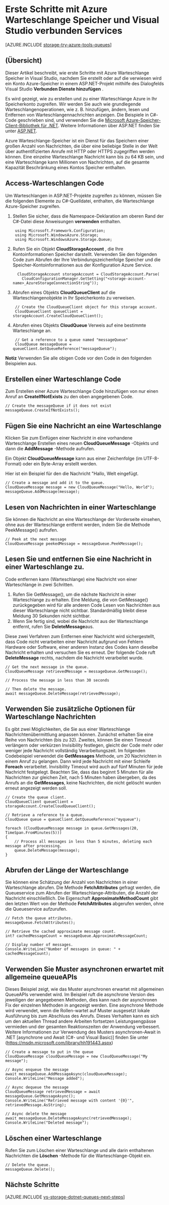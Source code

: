 <properties
    pageTitle="Erste Schritte mit Warteschlangenspeicher und Visual Studio verbunden Services (ASP.NET) | Microsoft Azure"
    description="Erste Schritte mit Azure Warteschlange-Speicher in einem ASP.NET-Projekt in Visual Studio nach dem Herstellen einer Verbindung mit einem Speicherkonto mithilfe von Visual Studio verbunden services"
    services="storage"
    documentationCenter=""
    authors="TomArcher"
    manager="douge"
    editor=""/>

<tags
    ms.service="storage"
    ms.workload="web"
    ms.tgt_pltfrm="vs-getting-started"
    ms.devlang="na"
    ms.topic="article"
    ms.date="08/15/2016"
    ms.author="tarcher"/>

# <a name="get-started-with-azure-queue-storage-and-visual-studio-connected-services"></a>Erste Schritte mit Azure Warteschlange Speicher und Visual Studio verbunden Services

[AZURE.INCLUDE [storage-try-azure-tools-queues](../../includes/storage-try-azure-tools-queues.md)]

## <a name="overview"></a>(Übersicht)

Dieser Artikel beschreibt, wie erste Schritte mit Azure Warteschlange Speicher in Visual Studio, nachdem Sie erstellt oder auf die verwiesen wird ein Konto Azure-Speicher in einem ASP.NET-Projekt mithilfe des Dialogfelds Visual Studio **Verbunden Dienste hinzufügen** .

Es wird gezeigt, wie zu erstellen und zu einer Warteschlange Azure in Ihr Speicherkonto zugreifen. Wir werden Sie auch wie grundlegende Warteschlangenoperationen, wie z. B. hinzufügen, ändern, lesen und Entfernen von Warteschlangennachrichten anzeigen. Die Beispiele in C#-Code geschrieben sind, und verwenden Sie die [Microsoft Azure-Speicher-Client-Bibliothek für .NET](https://msdn.microsoft.com/library/azure/dn261237.aspx). Weitere Informationen über ASP.NET finden Sie unter [ASP.NET](http://www.asp.net).

Azure Warteschlange-Speicher ist ein Dienst für das Speichern einer großen Anzahl von Nachrichten, die über eine beliebige Stelle in der Welt über authentifizierten Anrufe mit HTTP oder HTTPS zugegriffen werden können. Eine einzelne Warteschlange Nachricht kann bis zu 64 KB sein, und eine Warteschlange kann Millionen von Nachrichten, auf die gesamte Kapazität Beschränkung eines Kontos Speicher enthalten.

## <a name="access-queues-in-code"></a>Access-Warteschlangen Code

Um Warteschlangen in ASP.NET-Projekte zugreifen zu können, müssen Sie die folgenden Elemente zu C#-Quelldatei, enthalten, die Warteschlange Azure-Speicher zugreifen.

1. Stellen Sie sicher, dass die Namespace-Deklaration am oberen Rand der C#-Datei diese Anweisungen **verwenden** enthalten.

        using Microsoft.Framework.Configuration;
        using Microsoft.WindowsAzure.Storage;
        using Microsoft.WindowsAzure.Storage.Queue;

2. Rufen Sie ein Objekt **CloudStorageAccount** , die Ihre Kontoinformationen Speicher darstellt. Verwenden Sie den folgenden Code zum Abrufen der Ihre Verbindungszeichenfolge Speicher und die Speicher-Kontoinformationen aus der Konfiguration Azure Service.

         CloudStorageAccount storageAccount = CloudStorageAccount.Parse(
           CloudConfigurationManager.GetSetting("<storage-account-name>_AzureStorageConnectionString"));

3. Abrufen eines Objekts **CloudQueueClient** auf die Warteschlangenobjekte in Ihr Speicherkonto zu verweisen.  

        // Create the CloudQueueClient object for this storage account.
        CloudQueueClient queueClient = storageAccount.CreateCloudQueueClient();

4. Abrufen eines Objekts **CloudQueue** Verweis auf eine bestimmte Warteschlange an.

        // Get a reference to a queue named "messageQueue"
        CloudQueue messageQueue = queueClient.GetQueueReference("messageQueue");


**Notiz** Verwenden Sie alle obigen Code vor den Code in den folgenden Beispielen aus.

## <a name="create-a-queue-in-code"></a>Erstellen einer Warteschlange Code

Zum Erstellen einer Azure Warteschlange Code hinzufügen von nur einen Anruf an **CreateIfNotExists** zu den oben angegebenen Code.

    // Create the messageQueue if it does not exist
    messageQueue.CreateIfNotExists();

## <a name="add-a-message-to-a-queue"></a>Fügen Sie eine Nachricht an eine Warteschlange

Klicken Sie zum Einfügen einer Nachricht in eine vorhandene Warteschlange Erstellen eines neuen **CloudQueueMessage** -Objekts und dann die **AddMessage** -Methode aufrufen.

Ein Objekt **CloudQueueMessage** kann aus einer Zeichenfolge (im UTF-8-Format) oder ein Byte-Array erstellt werden.

Hier ist ein Beispiel für den die Nachricht "Hallo, Welt eingefügt.

    // Create a message and add it to the queue.
    CloudQueueMessage message = new CloudQueueMessage("Hello, World");
    messageQueue.AddMessage(message);

## <a name="read-a-message-in-a-queue"></a>Lesen von Nachrichten in einer Warteschlange

Sie können die Nachricht an eine Warteschlange der Vorderseite einsehen, ohne aus der Warteschlange entfernt werden, indem Sie die Methode PeekMessage() aufrufen.

    // Peek at the next message
    CloudQueueMessage peekedMessage = messageQueue.PeekMessage();

## <a name="read-and-remove-a-message-in-a-queue"></a>Lesen Sie und entfernen Sie eine Nachricht in einer Warteschlange zu.

Code entfernen kann (Warteschlange) eine Nachricht von einer Warteschlange in zwei Schritten.
1. Rufen Sie GetMessage(), um die nächste Nachricht in einer Warteschlange zu erhalten. Eine Meldung, die von GetMessage() zurückgegeben wird für alle anderen Code Lesen von Nachrichten aus dieser Warteschlange nicht sichtbar. Standardmäßig bleibt diese Meldung 30 Sekunden nicht sichtbar.
2.  Wenn Sie fertig sind, wobei die Nachricht aus der Warteschlange entfernt, rufen Sie **DeleteMessage**aus.

Diese zwei Verfahren zum Entfernen einer Nachricht wird sichergestellt, dass Code nicht verarbeiten einer Nachricht aufgrund von Fehlern Hardware oder Software, einer anderen Instanz des Codes kann dieselbe Nachricht erhalten und versuchen Sie es erneut. Der folgende Code ruft **DeleteMessage** rechts, nachdem die Nachricht verarbeitet wurde.

    // Get the next message in the queue.
    CloudQueueMessage retrievedMessage = messageQueue.GetMessage();

    // Process the message in less than 30 seconds

    // Then delete the message.
    await messageQueue.DeleteMessage(retrievedMessage);


## <a name="use-additional-options-for-de-queuing-messages"></a>Verwenden Sie zusätzliche Optionen für Warteschlange Nachrichten

Es gibt zwei Möglichkeiten, die Sie aus einer Warteschlange Nachrichtenübermittlung anpassen können.
Zunächst erhalten Sie eine Reihe von Nachrichten (bis zu 32). Zweites, können Sie einen Timeout verlängern oder verkürzen Invisibility festlegen, gleicht der Code mehr oder weniger jede Nachricht vollständig Verarbeitungszeit. Im folgenden Codebeispiel verwendet die **GetMessages** Methode, um 20 Nachrichten in einem Anruf zu gelangen. Dann wird jede Nachricht mit einer Schleife **Foreach** verarbeitet. Invisibility Timeout wird auch auf fünf Minuten für jede Nachricht festgelegt. Beachten Sie, dass das beginnt 5 Minuten für alle Nachrichten zur gleichen Zeit, nach 5 Minuten haben übergeben, da des Anrufs an die **GetMessages**, keine Nachrichten, die nicht gelöscht wurden erneut angezeigt werden soll.

    // Create the queue client.
    CloudQueueClient queueClient = storageAccount.CreateCloudQueueClient();

    // Retrieve a reference to a queue.
    CloudQueue queue = queueClient.GetQueueReference("myqueue");

    foreach (CloudQueueMessage message in queue.GetMessages(20, TimeSpan.FromMinutes(5)))
    {
        // Process all messages in less than 5 minutes, deleting each message after processing.
        queue.DeleteMessage(message);
    }

## <a name="get-the-queue-length"></a>Abrufen der Länge der Warteschlange

Sie können eine Schätzung der Anzahl von Nachrichten in einer Warteschlange abrufen. Die Methode **FetchAttributes** gefragt werden, die Queueservice zum Abrufen der Warteschlange-Attributen, die Anzahl der Nachricht einschließlich. Die Eigenschaft **ApproximateMethodCount** gibt den letzten Wert von der Methode **FetchAttributes** abgerufen werden, ohne die Queueservice aufzurufen.

    // Fetch the queue attributes.
    messageQueue.FetchAttributes();

    // Retrieve the cached approximate message count.
    int? cachedMessageCount = messageQueue.ApproximateMessageCount;

    // Display number of messages.
    Console.WriteLine("Number of messages in queue: " + cachedMessageCount);

## <a name="use-async-await-pattern-with-common-queueapis"></a>Verwenden Sie Muster asynchronen erwartet mit allgemeine queueAPIs

Dieses Beispiel zeigt, wie das Muster asynchronen erwartet mit allgemeinen QueueAPIs verwendet wird. Im Beispiel ruft die asynchrone Version des jeweiligen der angegebenen Methoden, dies kann nach der asynchronen Fix der einzelnen Methoden in angezeigt werden. Eine asynchrone Methode wird verwendet, wenn die Rollen-wartet auf Muster ausgesetzt lokale Ausführung bis zum Abschluss des Anrufs. Dieses Verhalten kann es sich um den aktuellen Thread andere Arbeiten fortsetzen Leistungsengpässe vermieden und der gesamten Reaktionszeiten der Anwendung verbessert. Weitere Informationen zur Verwendung des Musters asynchronen-Await in .NET [asynchrone und Await (C#- und Visual Basic)] finden Sie unter (https://msdn.microsoft.com/library/hh191443.aspx)

    // Create a message to put in the queue
    CloudQueueMessage cloudQueueMessage = new CloudQueueMessage("My message");

    // Async enqueue the message
    await messageQueue.AddMessageAsync(cloudQueueMessage);
    Console.WriteLine("Message added");

    // Async dequeue the message
    CloudQueueMessage retrievedMessage = await messageQueue.GetMessageAsync();
    Console.WriteLine("Retrieved message with content '{0}'", retrievedMessage.AsString);

    // Async delete the message
    await messageQueue.DeleteMessageAsync(retrievedMessage);
    Console.WriteLine("Deleted message");

## <a name="delete-a-queue"></a>Löschen einer Warteschlange

Rufen Sie zum Löschen einer Warteschlange und alle darin enthaltenen Nachrichten die **Löschen** -Methode für die Warteschlange-Objekt ein.

    // Delete the queue.
    messageQueue.Delete();

## <a name="next-steps"></a>Nächste Schritte

[AZURE.INCLUDE [vs-storage-dotnet-queues-next-steps](../../includes/vs-storage-dotnet-queues-next-steps.md)]